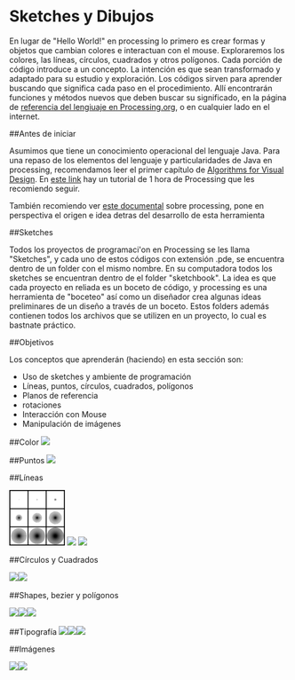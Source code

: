 # Sketches y Dibujos

En lugar de "Hello World!" en processing lo primero  es crear formas y objetos que cambian colores e interactuan con el mouse.  Exploraremos los colores, las líneas, círculos, cuadrados y otros polígonos.  Cada porción de código introduce a un concepto. La intención es que sean transformado y adaptado para su estudio y exploración. Los códigos sirven para aprender buscando que significa cada paso en el procedimiento.  Allí encontrarán funciones y métodos nuevos que deben buscar su significado, en la página de [referencia del lengiuaje en Processing.org](https://processing.org/reference/), o en cualquier lado en el internet.

##Antes de iniciar

Asumimos que tiene un conocimiento operacional del lenguaje Java. Para una repaso de los elementos del lenguaje y particularidades de Java en processing, recomendamos leer el primer capítulo de [Algorithms for Visual Design](https://drive.google.com/file/d/0B4HO-XVhuYRSV0xmQXhRc24xM1U/view?usp=sharing). En [este link](http://hello.processing.org/) hay un tutorial de 1 hora de Processing que les recomiendo seguir.

También recomiendo ver [este documental](https://vimeo.com/60731302) sobre processing, pone en perspectiva el origen e idea detras del desarrollo de esta herramienta

##Sketches

Todos los proyectos de programaci'on en Processing se les llama "Sketches", y cada uno de estos códigos con extensión .pde, se encuentra dentro de un folder con el mismo nombre.  En su computadora todos los sketches se encuentran dentro de el folder "sketchbook".  La idea es que cada proyecto en reliada es un boceto de código, y processing es una herramienta de "boceteo" así como un diseñador crea algunas ideas preliminares de un diseño a través de un boceto.  Estos folders además contienen todos los archivos que se utilizen en un proyecto, lo cual es bastnate práctico.


##Objetivos 

Los conceptos que aprenderán (haciendo) en esta sección son:

* Uso de sketches y ambiente de programación
* Líneas, puntos, círculos, cuadrados, polígonos
* Planos de referencia
* rotaciones
* Interacción con Mouse
* Manipulación de imágenes 


##Color
<img src="https://github.com/ProcessingTEC/Sketches-y-Dibujos/blob/master/P_S1_color1/IMG_8945.JPG" width="100">

##Puntos
<img src="https://github.com/ProcessingTEC/Sketches-y-Dibujos/blob/master/P_S1_Points1/0600.jpg" width="100">

##Líneas

<img src="https://github.com/ProcessingTEC/Formas/blob/master/P_S1_Lines1/IMG_8903.JPG" width="100">
<img src="https://github.com/ProcessingTEC/Sketches-y-Dibujos/blob/master/P_S1_Lines2/lines2.png" width="100">
<img src="https://github.com/ProcessingTEC/Sketches-y-Dibujos/blob/master/P_S1_Lines3/line3.png" width="100">


##Círculos y Cuadrados

<img src="https://github.com/ProcessingTEC/Sketches-y-Dibujos/blob/master/P_S1_Circle1/circle.png" width="100"><img src="https://github.com/ProcessingTEC/Sketches-y-Dibujos/blob/master/P_S1_rect1/rect.png" width="100">

##Shapes, bezier y polígonos

<img src="https://github.com/ProcessingTEC/Sketches-y-Dibujos/blob/master/P_S1_Bezier1/bezier.png" width="100"><img src="https://github.com/ProcessingTEC/Sketches-y-Dibujos/blob/master/P_S1_Shape1/shape.png" width="100"><img src="https://github.com/ProcessingTEC/Sketches-y-Dibujos/blob/master/P_S1_Shape2/shape2.png" width="100">


##Tipografía
<img src="https://github.com/ProcessingTEC/Sketches-y-Dibujos/blob/master/P_S1_Font1/font1.png" width="100"><img src="https://github.com/ProcessingTEC/Sketches-y-Dibujos/blob/master/P_S1_Font2/font2.png" width="100"><img src="https://github.com/ProcessingTEC/Sketches-y-Dibujos/blob/master/P_S1_Font3/font3.png" width="100">

##Imágenes

<img src="https://github.com/ProcessingTEC/Sketches-y-Dibujos/blob/master/P_S1_WebCam1/0014.jpg" width="100"><img src="https://github.com/ProcessingTEC/Sketches-y-Dibujos/blob/master/P_S1_Image2/image2.png" width="100">




